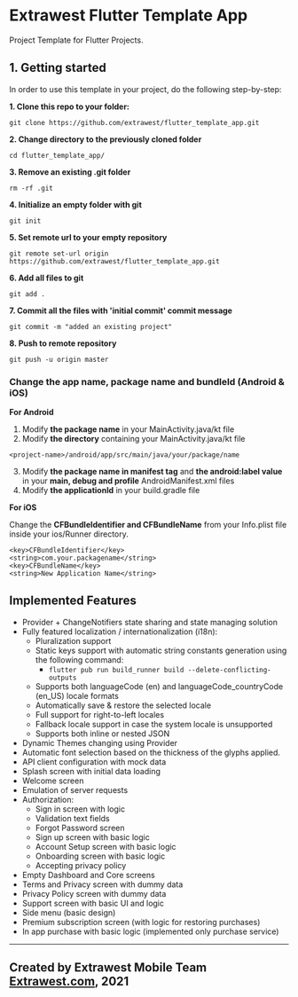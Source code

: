 # Extrawest Flutter Template App

Project Template for Flutter Projects.

## 1. Getting started
In order to use this template in your project, do the following step-by-step:

**1. Clone this repo to your folder:**

`git clone https://github.com/extrawest/flutter_template_app.git`

**2. Change directory to the previously cloned folder**

`cd flutter_template_app/`

**3. Remove an existing .git folder**

`rm -rf .git `

**4. Initialize an empty folder with git**

`git init`

**5. Set remote url to your empty repository**

`git remote set-url origin https://github.com/extrawest/flutter_template_app.git`

**6. Add all files to git**

`git add .`

**7. Commit all the files with 'initial commit' commit message**

`git commit -m "added an existing project"`

**8. Push to remote repository**

`git push -u origin master`

### Change the app name, package name and bundleId (Android & iOS)
**For Android**
1. Modify **the package name** in your MainActivity.java/kt file
2. Modify **the directory** containing your MainActivity.java/kt file

`<project-name>/android/app/src/main/java/your/package/name`

3. Modify **the package name in manifest tag** and **the android:label value** in your **main, debug and profile** AndroidManifest.xml files
4. Modify **the applicationId** in your build.gradle file


**For iOS**

Change the **CFBundleIdentifier and CFBundleName** from your Info.plist file inside your ios/Runner directory.

```
<key>CFBundleIdentifier</key>
<string>com.your.packagename</string>
<key>CFBundleName</key>
<string>New Application Name</string>
```

## Implemented Features
- Provider + ChangeNotifiers state sharing and state managing solution
- Fully featured localization / internationalization (i18n):
    - Pluralization support
    - Static keys support with automatic string constants generation using the following command:
        - `flutter pub run build_runner build --delete-conflicting-outputs`
    - Supports both languageCode (en) and languageCode_countryCode (en_US) locale formats
    - Automatically save & restore the selected locale
    - Full support for right-to-left locales
    - Fallback locale support in case the system locale is unsupported
    - Supports both inline or nested JSON
- Dynamic Themes changing using Provider
- Automatic font selection based on the thickness of the glyphs applied.
- API client configuration with mock data
- Splash screen with initial data loading
- Welcome screen
- Emulation of server requests
- Authorization:
    - Sign in screen with logic
    - Validation text fields
    - Forgot Password screen
    - Sign up screen with basic logic
    - Account Setup screen with basic logic
    - Onboarding screen with basic logic
    - Accepting privacy policy
- Empty Dashboard and Core screens
- Terms and Privacy screen with dummy data
- Privacy Policy screen with dummy data
- Support screen with basic UI and logic
- Side menu (basic design)
- Premium subscription screen (with logic for restoring purchases)
- In app purchase with basic logic (implemented only purchase service)

---
Created by Extrawest Mobile Team
[Extrawest.com](https://www.extrawest.com), 2021
---
